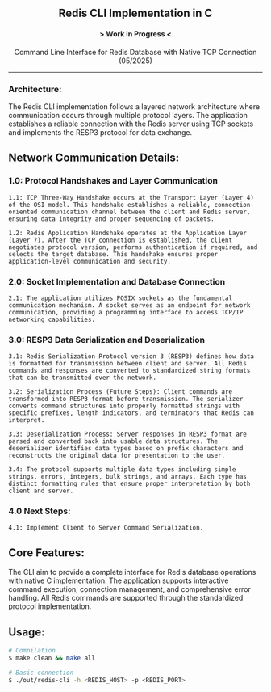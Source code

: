<h2 align="center"> Redis CLI Implementation in C </h2>
<h4 align="center">> Work in Progress <</h4>
<p align="center"> Command Line Interface for Redis Database with Native TCP Connection (05/2025)</p>
<hr>

### Architecture:
The Redis CLI implementation follows a layered network architecture where communication occurs through multiple protocol layers. The application establishes a reliable connection with the Redis server using TCP sockets and implements the RESP3 protocol for data exchange.

## Network Communication Details:

### 1.0: Protocol Handshakes and Layer Communication
    1.1: TCP Three-Way Handshake occurs at the Transport Layer (Layer 4) of the OSI model. This handshake establishes a reliable, connection-oriented communication channel between the client and Redis server, ensuring data integrity and proper sequencing of packets.

    1.2: Redis Application Handshake operates at the Application Layer (Layer 7). After the TCP connection is established, the client negotiates protocol version, performs authentication if required, and selects the target database. This handshake ensures proper application-level communication and security.

### 2.0: Socket Implementation and Database Connection
    2.1: The application utilizes POSIX sockets as the fundamental communication mechanism. A socket serves as an endpoint for network communication, providing a programming interface to access TCP/IP networking capabilities.

### 3.0: RESP3 Data Serialization and Deserialization
    3.1: Redis Serialization Protocol version 3 (RESP3) defines how data is formatted for transmission between client and server. All Redis commands and responses are converted to standardized string formats that can be transmitted over the network.

    3.2: Serialization Process (Future Steps): Client commands are transformed into RESP3 format before transmission. The serializer converts command structures into properly formatted strings with specific prefixes, length indicators, and terminators that Redis can interpret.

    3.3: Deserialization Process: Server responses in RESP3 format are parsed and converted back into usable data structures. The deserializer identifies data types based on prefix characters and reconstructs the original data for presentation to the user.

    3.4: The protocol supports multiple data types including simple strings, errors, integers, bulk strings, and arrays. Each type has distinct formatting rules that ensure proper interpretation by both client and server.

### 4.0 Next Steps:
    4.1: Implement Client to Server Command Serialization.

## Core Features:
The CLI aim to provide a complete interface for Redis database operations with native C implementation. The application supports interactive command execution, connection management, and comprehensive error handling. All Redis commands are supported through the standardized protocol implementation.

## Usage:
```bash
# Compilation
$ make clean && make all

# Basic connection
$ ./out/redis-cli -h <REDIS_HOST> -p <REDIS_PORT>
```